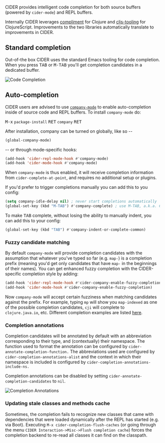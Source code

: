CIDER provides intelligent code completion for both source buffers (powered by
`cider-mode`) and REPL buffers.

Internally CIDER leverages
[compliment](https://github.com/alexander-yakushev/compliment) for Clojure and
[cljs-tooling](https://github.com/clojure-emacs/cljs-tooling) for ClojureScript.
Improvements to the two libraries automatically translate to improvements in CIDER.

## Standard completion

Out-of-the box CIDER uses the standard Emacs tooling for code completion. When you
press <kbd>TAB</kbd> or <kbd>M-TAB</kbd> you'll get completion candidates in a
dedicated buffer.

![Code Completion](images/code_completion.png)

## Auto-completion

CIDER users are advised to use [`company-mode`](http://company-mode.github.io/)
to enable auto-completion inside of source code and REPL buffers.  To install
`company-mode` do:

<kbd>M-x</kbd> `package-install` <kbd>RET</kbd> `company` <kbd>RET</kbd>

After installation, company can be turned on  globally, like so --

```el
(global-company-mode)
```

-- or through mode-specific hooks:

```el
(add-hook 'cider-repl-mode-hook #'company-mode)
(add-hook 'cider-mode-hook #'company-mode)
```

When `company-mode` is thus enabled, it will receive completion information
from `cider-complete-at-point`, and requires no additional setup or plugins.

If you'd prefer to trigger completions manually you can add this to you config:

```el
(setq company-idle-delay nil) ; never start completions automatically
(global-set-key (kbd "M-TAB") #'company-complete) ; use M-TAB, a.k.a. C-M-i, as manual trigger
```

To make <kbd>TAB</kbd> complete, without losing the ability to manually indent,
you can add this to your config:

```el
(global-set-key (kbd "TAB") #'company-indent-or-complete-common)
```

### Fuzzy candidate matching

By default `company-mode` will provide completion candidates with the assumption
that whatever you've typed so far (e.g. `map-`) is a completion prefix (meaning
you'd get only candidates that have `map-` in the beginnings of their names).
You can get enhanced fuzzy completion with the CIDER-specific completion style
by adding:

```el
(add-hook 'cider-repl-mode-hook #'cider-company-enable-fuzzy-completion)
(add-hook 'cider-mode-hook #'cider-company-enable-fuzzy-completion)
```

Now `company-mode` will accept certain fuzziness when matching candidates
against the prefix. For example, typing `mp` will show you `map-indexed` as one
of the possible completion candidates, `cji` will complete to `clojure.java.io`,
etc. Different completion examples are
listed [here](https://github.com/alexander-yakushev/compliment/wiki/Examples).

### Completion annotations

Completion candidates will be annotated by default with an abbreviation
corresponding to their type, and (contextually) their namespace. The function
used to format the annotation can be configured by
`cider-annotate-completion-function.` The abbreviations used are configured by
`cider-completion-annotations-alist` and the context in which their namespace is
included is configured by `cider-completion-annotations-include-ns.`

Completion annotations can be disabled by setting
`cider-annotate-completion-candidates` to `nil`.

![Completion Annotations](images/completion-annotations.png)

### Updating stale classes and methods cache

Sometimes, the completion fails to recognize new classes that came with
dependencies that were loaded dynamically after the REPL has started (e.g. via
Boot). Executing `M-x cider-completion-flush-caches` (or going through the menu
`CIDER Interaction->Misc->Flush completion cache`) forces the completion backend
to re-read all classes it can find on the classpath.
